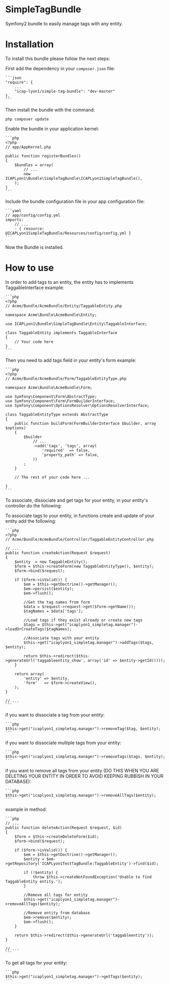 SimpleTagBundle
===============

Symfony2 bundle to easily manage tags with any entity.

Installation
===========

To install this bundle please follow the next steps:

First add the dependency in your `composer.json` file:
    
    ```json
    "require": {
        ...
        "icap-lyon1/simple-tag-bundle": "dev-master"
    },
    ```

Then install the bundle with the command:

    php composer update

Enable the bundle in your application kernel:

    ```php
    <?php
    // app/AppKernel.php

    public function registerBundles()
    {
        $bundles = array(
            // ...
            new ICAPLyon1\Bundle\SimpleTagBundle\ICAPLyon1SimpleTagBundle(),
        );
    }
    ```

Include the bundle configuration file in your app configuration file:
    
    ```yaml
    // app/config/config.yml
    imports:
        // ...
        - { resource: @ICAPLyon1SimpleTagBundle/Resources/config/config.yml }
    ```

Now the Bundle is installed.


How to use
==========

In order to add tags to an entity, the entity has to implements TaggableInterface
example:
    
    ```php
    <?php
    // Acme/Bundle/AcmeBundle/Entity/TaggableEntity.php

    namespace Acme\Bundle\AcmeBundle\Entity;

    use ICAPLyon1\Bundle\SimpleTagBundle\Entity\TaggableInterface;

    class TaggableEntity implements TaggableInterface
    { 
        // Your code here
    }
    ```

Then you need to add tags field in your entity's form 
example:
    
    ```php
    <?php
    // Acme/Bundle/AcmeBundle/Form/TaggableEntityType.php

    namespace Acme\Bundle\AcmeBundle\Form;

    use Symfony\Component\Form\AbstractType;
    use Symfony\Component\Form\FormBuilderInterface;
    use Symfony\Component\OptionsResolver\OptionsResolverInterface;

    class TaggableEntityType extends AbstractType
    {
        public function buildForm(FormBuilderInterface $builder, array $options)
        {
            $builder
                // ...
                ->add('tags', 'tags', array(
                    'required'  => false,
                    'property_path' => false,
                ))
            ;
        }

        // The rest of your code here ...

    }
    ```

To associate, dissociate and get tags for your entity, in your entity's controller do the following:

To associate tags to your entity, in functions create and update of your entity add the following:
    
    ```php
    <?php
    // Acme/Bundle/AcmeBundle/Controller/TaggableEntityController.php

    // ...
    public function createAction(Request $request)
    {
        $entity  = new TaggableEntity();
        $form = $this->createForm(new TaggableEntityType(), $entity);
        $form->bind($request);

        if ($form->isValid()) {
            $em = $this->getDoctrine()->getManager();
            $em->persist($entity);
            $em->flush();

            //Get the tag names from form
            $data = $request->request->get($form->getName());
            $tagNames = $data['tags'];

            //Load tags if they exist already or create new tags
            $tags = $this->get("icaplyon1_simpletag.manager")->loadOrCreateTags($tagNames);
            
            //Associate tags with your entity
            $this->get("icaplyon1_simpletag.manager")->addTags($tags, $entity);

            return $this->redirect($this->generateUrl('taggableentity_show', array('id' => $entity->getId())));
        }

        return array(
            'entity' => $entity,
            'form'   => $form->createView(),
        );
    }

    // ...
    ```

if you want to dissociate a tag from your entity:
    
    ```php
    $this->get("icaplyon1_simpletag.manager")->removeTag($tag, $entity);
    ```    

if you want to dissociate multiple tags from your entity:
    
    ```php
    $this->get("icaplyon1_simpletag.manager")->removeTags($tags, $entity);
    ```

if you want to remove all tags from your entity (DO THIS WHEN YOU ARE DELETING YOUR ENTITY IN ORDER TO AVOID KEEPING RUBBISH IN YOUR DATABASE):
    
    ```php
    $this->get("icaplyon1_simpletag.manager")->removeAllTags($entity);
    ```

example in method:
    
    ```php
    // ...
    public function deleteAction(Request $request, $id)
    {
        $form = $this->createDeleteForm($id);
        $form->bind($request);

        if ($form->isValid()) {
            $em = $this->getDoctrine()->getManager();
            $entity = $em->getRepository('ICAPLyon1TestTagBundle:TaggableEntity')->find($id);

            if (!$entity) {
                throw $this->createNotFoundException('Unable to find TaggableEntity entity.');
            }
            
            //Remove all tags for entity
            $this->get("icaplyon1_simpletag.manager")->removeAllTags($entity);
            
            //Remove entity from database
            $em->remove($entity);
            $em->flush();
        }

        return $this->redirect($this->generateUrl('taggableentity'));
    }

    // ...
    ```

To get all tags for your entity:
    
    ```php
    $this->get("icaplyon1_simpletag.manager")->getTags($entity);
    ```

